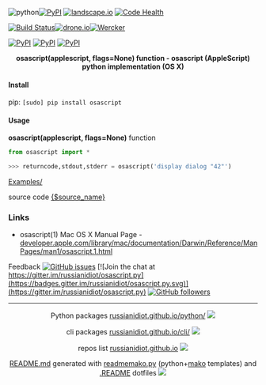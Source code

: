 ![python](https://img.shields.io/badge/language-python-blue.svg)[![PyPI](https://img.shields.io/pypi/pyversions/osascript.svg)](https://pypi.python.org/pypi/osascript)
[![landscape.io](https://landscape.io/github/russianidiot/osascript.py/master/landscape.svg?style=flat)](https://landscape.io/github/russianidiot/osascript.py/master)
[![Code Health](https://scrutinizer-ci.com/g/russianidiot/osascript.py/badges/quality-score.png?b=master)](https://scrutinizer-ci.com/g/russianidiot/osascript.py)

[![Build Status](https://travis-ci.org/russianidiot/osascript.py.svg?branch=master)](https://travis-ci.org/russianidiot/osascript.py)[![drone.io](https://drone.io/github.com/russianidiot/osascript.py/status.png)](https://drone.io/github.com/russianidiot/osascript.py)[![Wercker](https://img.shields.io/wercker/ci/russianidiot/osascript.py.svg)](https://app.wercker.com/#applications/None/)

[![PyPI](https://img.shields.io/pypi/v/osascript.svg)](https://pypi.python.org/pypi/osascript)
[![PyPI](https://img.shields.io/pypi/dm/osascript.svg)](https://pypi.python.org/pypi/osascript)
[![PyPI](https://img.shields.io/pypi/dd/osascript.svg)](https://pypi.python.org/pypi/osascript)

<p align="center">
	<b>osascript(applescript, flags=None) function - osascript (AppleScript) python implementation (OS X)</b>
</p>

#### Install

pip: `[sudo] pip install osascript`

#### Usage

**osascript(applescript, flags=None)** function

```python
from osascript import *

>>> returncode,stdout,stderr = osascript('display dialog "42"')
```

[Examples/](https://github.com/russianidiot/osascript.py/tree/master/Examples)

source code [{$source_name}](https://github.com/russianidiot/osascript.py/blob/master/py_modules/osascript.py)

### Links

*	osascript(1) Mac OS X Manual Page - [developer.apple.com/library/mac/documentation/Darwin/Reference/ManPages/man1/osascript.1.html](https://developer.apple.com/library/mac/documentation/Darwin/Reference/ManPages/man1/osascript.1.html)

Feedback
[![GitHub issues](https://img.shields.io/github/issues/russianidiot/osascript.py.svg)](https://github.com/russianidiot/osascript.py/issues)
[![Join the chat at https://gitter.im/russianidiot/osascript.py](https://badges.gitter.im/russianidiot/osascript.py.svg)](https://gitter.im/russianidiot/osascript.py)
[![GitHub followers](https://img.shields.io/github/followers/russianidiot.svg?style=social&label=Follow)](https://github.com/russianidiot)

* * *

<p align="center">
	Python packages <a href="http://russianidiot.github.io/python/">russianidiot.github.io/python/</a>
	<img src="http://russianidiot.github.io/images/python/16.png" />
</p>
<p align="center">
	cli packages <a href="http://russianidiot.github.io/python/">russianidiot.github.io/cli/</a>
<img src="http://russianidiot.github.io/images/cli/16.png" />
</p>

<p align="center">
	repos list <a href="http://russianidiot.github.io/">russianidiot.github.io</a> <img src="http://russianidiot.github.io/images/star/16.png" />
</p>

<p align="center">
	<a href="https://raw.githubusercontent.com/russianidiot/osascript.py/master/README.md">README.md</a> generated with <a href="https://github.com/russianidiot/readme-mako.py">readmemako.py</a> (python+<a href="http://www.makotemplates.org/">mako</a> templates) and <a href="https://github.com/russianidiot-dotfiles/.README">.README</a> dotfiles 
<img src="http://russianidiot.github.io/images/book/16.png">
</p>
